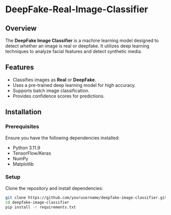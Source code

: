 # DeepFake-Real-Image-Classifier

## Overview
The **DeepFake Image Classifier** is a machine learning model designed to detect whether an image is real or deepfake. It utilizes deep learning techniques to analyze facial features and detect synthetic media.

## Features
- Classifies images as **Real** or **DeepFake**.
- Uses a pre-trained deep learning model for high accuracy.
- Supports batch image classification.
- Provides confidence scores for predictions.

## Installation
### Prerequisites
Ensure you have the following dependencies installed:
- Python 3.11.9
- TensorFlow/Keras
- NumPy
- Matplotlib

### Setup
Clone the repository and install dependencies:
```sh
git clone https://github.com/yourusername/deepfake-image-classifier.git
cd deepfake-image-classifier
pip install -r requirements.txt
